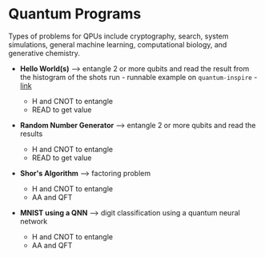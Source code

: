# Quantum Programs

Types of problems for QPUs include cryptography, search, system simulations, general machine learning, computational biology, and generative chemistry.  

- **Hello World(s)** --> entangle 2 or more qubits and read the result from the histogram of the shots run - runnable example on `quantum-inspire` - [link](https://www.quantum-inspire.com/kbase/hello-quantum-world/)
  - H and CNOT to entangle
  - READ to get value

- **Random Number Generator** --> entangle 2 or more qubits and read the results
  - H and CNOT to entangle
  - READ to get value

- **Shor's Algorithm** --> factoring problem
  - H and CNOT to entangle
  - AA and QFT

- **MNIST using a QNN** --> digit classification using a quantum neural network
  - H and CNOT to entangle
  - AA and QFT


